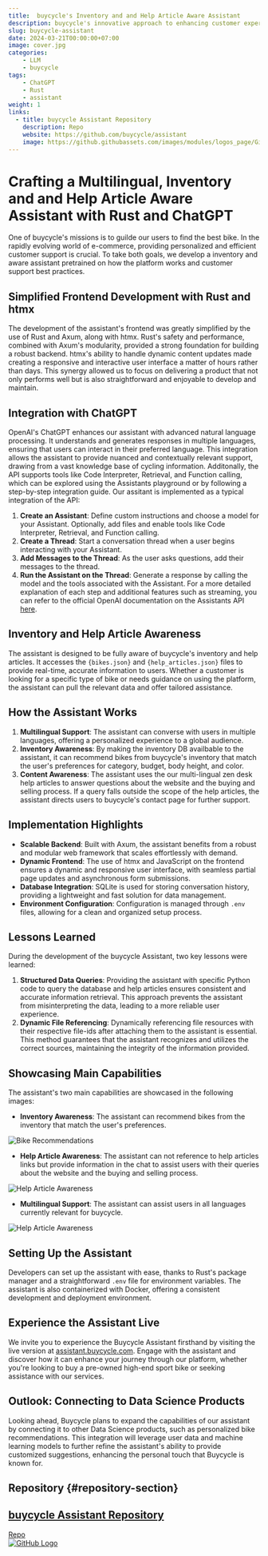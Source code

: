 ```yaml
---
title:  buycycle's Inventory and and Help Article Aware Assistant
description: buycycle's innovative approach to enhancing customer experience with a Rust-built assistant powered by ChatGPT.
slug: buycycle-assistant
date: 2024-03-21T00:00:00+07:00
image: cover.jpg
categories:
    - LLM
    - buycycle
tags:
    - ChatGPT
    - Rust
    - assistant
weight: 1
links:
  - title: buycycle Assistant Repository
    description: Repo
    website: https://github.com/buycycle/assistant
    image: https://github.githubassets.com/images/modules/logos_page/GitHub-Mark.png
---
```


# Crafting a Multilingual, Inventory and and Help Article Aware Assistant with Rust and ChatGPT
One of buycycle's missions is to guilde our users to find the best bike. In the rapidly evolving world of e-commerce, providing personalized and efficient customer support is crucial. To take both goals, we develop a inventory and aware assistant pretrained on how the platform works and customer support best practices.

## Simplified Frontend Development with Rust and htmx
The development of the assistant's frontend was greatly simplified by the use of Rust and Axum, along with htmx. Rust's safety and performance, combined with Axum's modularity, provided a strong foundation for building a robust backend. htmx's ability to handle dynamic content updates made creating a responsive and interactive user interface a matter of hours rather than days. This synergy allowed us to focus on delivering a product that not only performs well but is also straightforward and enjoyable to develop and maintain.
## Integration with ChatGPT
OpenAI's ChatGPT enhances our assistant with advanced natural language processing. It understands and generates responses in multiple languages, ensuring that users can interact in their preferred language. This integration allows the assistant to provide nuanced and contextually relevant support, drawing from a vast knowledge base of cycling information.
Additonally, the API supports tools like Code Interpreter, Retrieval, and Function calling, which can be explored using the Assistants playground or by following a step-by-step integration guide.
Our assitant is implemented as a typical integration of the API:
1. **Create an Assistant**: Define custom instructions and choose a model for your Assistant. Optionally, add files and enable tools like Code Interpreter, Retrieval, and Function calling.
2. **Create a Thread**: Start a conversation thread when a user begins interacting with your Assistant.
3. **Add Messages to the Thread**: As the user asks questions, add their messages to the thread.
4. **Run the Assistant on the Thread**: Generate a response by calling the model and the tools associated with the Assistant.
For a more detailed explanation of each step and additional features such as streaming, you can refer to the official OpenAI documentation on the Assistants API [here](https://platform.openai.com/docs/assistants/overview?context=with-streaming).
## Inventory and Help Article Awareness
The assistant is designed to be fully aware of buycycle's inventory and help articles. It accesses the `{bikes.json}` and `{help_articles.json}` files to provide real-time, accurate information to users. Whether a customer is looking for a specific type of bike or needs guidance on using the platform, the assistant can pull the relevant data and offer tailored assistance.
## How the Assistant Works
1. **Multilingual Support**: The assistant can converse with users in multiple languages, offering a personalized experience to a global audience.
2. **Inventory Awareness**: By making the inventory DB availbable to the assistant, it can recommend bikes from buycycle's inventory that match the user's preferences for category, budget, body height, and color.
3. **Content Awareness**: The assistant uses the our multi-lingual zen desk help articles to answer questions about the website and the buying and selling process. If a query falls outside the scope of the help articles, the assistant directs users to buycycle's contact page for further support.
## Implementation Highlights
- **Scalable Backend**: Built with Axum, the assistant benefits from a robust and modular web framework that scales effortlessly with demand.
- **Dynamic Frontend**: The use of htmx and JavaScript on the frontend ensures a dynamic and responsive user interface, with seamless partial page updates and asynchronous form submissions.
- **Database Integration**: SQLite is used for storing conversation history, providing a lightweight and fast solution for data management.
- **Environment Configuration**: Configuration is managed through `.env` files, allowing for a clean and organized setup process.
## Lessons Learned
During the development of the buycycle Assistant, two key lessons were learned:
1. **Structured Data Queries**: Providing the assistant with specific Python code to query the database and help articles ensures consistent and accurate information retrieval. This approach prevents the assistant from misinterpreting the data, leading to a more reliable user experience.
2. **Dynamic File Referencing**: Dynamically referencing file resources with their respective file-ids after attaching them to the assistant is essential. This method guarantees that the assistant recognizes and utilizes the correct sources, maintaining the integrity of the information provided.
## Showcasing Main Capabilities
The assistant's two main capabilities are showcased in the following images:
- **Inventory Awareness**: The assistant can recommend bikes from the inventory that match the user's preferences.

![Bike Recommendations](bike_recom.png)

- **Help Article Awareness**: The assistant can not reference to help articles links but provide information in the chat to assist users with their queries about the website and the buying and selling process.

![Help Article Awareness](article_awareness.png)

- **Multilingual Support**: The assistant can assist users in all languages currently relevant for buycycle.

![Help Article Awareness](article_awareness.png)

## Setting Up the Assistant
Developers can set up the assistant with ease, thanks to Rust's package manager and a straightforward `.env` file for environment variables. The assistant is also containerized with Docker, offering a consistent development and deployment environment.

## Experience the Assistant Live
We invite you to experience the Buycycle Assistant firsthand by visiting the live version at [assistant.buycycle.com](https://assistant.buycycle.com/). Engage with the assistant and discover how it can enhance your journey through our platform, whether you're looking to buy a pre-owned high-end sport bike or seeking assistance with our services.

## Outlook: Connecting to Data Science Products
Looking ahead, Buycycle plans to expand the capabilities of our assistant by connecting it to other Data Science products, such as personalized bike recommendations. This integration will leverage user data and machine learning models to further refine the assistant's ability to provide customized suggestions, enhancing the personal touch that Buycycle is known for.

## Repository {#repository-section}
<div class="article-list--compact links">
    <article>
        <a href="https://github.com/buycycle/assistant" target="_blank" rel="noopener">
            <div class="article-details">
                <h2 class="article-title">buycycle Assistant Repository</h2>
                <footer class="article-time">Repo</footer>
            </div>
            <div class="article-image">
                <img src="https://github.githubassets.com/images/modules/logos_page/GitHub-Mark.png" loading="lazy" alt="GitHub Logo">
            </div>
        </a>
    </article>
</div>

